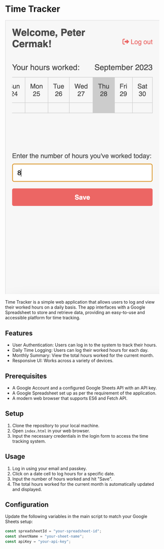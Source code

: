 # Time Tracker

![client img](https://github.com/mgalavai/timetrackr/blob/main/client.png?raw=true)

Time Tracker is a simple web application that allows users to log and view their worked hours on a daily basis. The app interfaces with a Google Spreadsheet to store and retrieve data, providing an easy-to-use and accessible platform for time tracking.

## Features

- User Authentication: Users can log in to the system to track their hours.
- Daily Time Logging: Users can log their worked hours for each day.
- Monthly Summary: View the total hours worked for the current month.
- Responsive UI: Works across a variety of devices.

## Prerequisites

- A Google Account and a configured Google Sheets API with an API key.
- A Google Spreadsheet set up as per the requirement of the application.
- A modern web browser that supports ES6 and Fetch API.

## Setup

1. Clone the repository to your local machine.
2. Open `index.html` in your web browser.
3. Input the necessary credentials in the login form to access the time tracking system.

## Usage

1. Log in using your email and passkey.
2. Click on a date cell to log hours for a specific date.
3. Input the number of hours worked and hit "Save".
4. The total hours worked for the current month is automatically updated and displayed.

## Configuration

Update the following variables in the main script to match your Google Sheets setup:

```javascript
const spreadsheetId = "your-spreadsheet-id";
const sheetName = "your-sheet-name";
const apiKey = "your-api-key";
